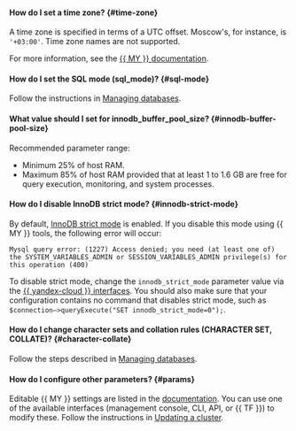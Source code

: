 #### How do I set a time zone? {#time-zone}

A time zone is specified in terms of a UTC offset. Moscow's, for instance, is `'+03:00'`. Time zone names are not supported.

For more information, see the [{{ MY }} documentation](https://dev.mysql.com/doc/refman/5.7/en/time-zone-support.html#time-zone-variables).

#### How do I set the SQL mode (sql_mode)? {#sql-mode}

Follow the instructions in [Managing databases](../../managed-mysql/operations/databases.md#sql-mode).

#### What value should I set for innodb_buffer_pool_size? {#innodb-buffer-pool-size}

Recommended parameter range:
* Minimum 25% of host RAM.
* Maximum 85% of host RAM provided that at least 1 to 1.6 GB are free for query execution, monitoring, and system processes.

#### How do I disable InnoDB strict mode? {#innodb-strict-mode}

By default, [InnoDB strict mode](../../managed-mysql/concepts/settings-list.md#setting-strict-mode) is enabled. If you disable this mode using {{ MY }} tools, the following error will occur:

```text
Mysql query error: (1227) Access denied; you need (at least one of) the SYSTEM_VARIABLES_ADMIN or SESSION_VARIABLES_ADMIN privilege(s) for this operation (400)
```

To disable strict mode, change the `innodb_strict_mode` parameter value via the [{{ yandex-cloud }} interfaces](../../managed-mysql/operations/update.md#change-mysql-config). You should also make sure that your configuration contains no command that disables strict mode, such as `$connection–>queryExecute("SET innodb_strict_mode=0");`.

#### How do I change character sets and collation rules (CHARACTER SET, COLLATE)? {#character-collate}

Follow the steps described in [Managing databases](../../managed-mysql/operations/databases.md#charset-collate).

#### How do I configure other parameters? {#params}

Editable {{ MY }} settings are listed in the [documentation](../../managed-mysql/concepts/settings-list.md). You can use one of the available interfaces (management console, CLI, API, or {{ TF }}) to modify these. Follow the instructions in [Updating a cluster](../../managed-mysql/operations/update.md#change-mysql-config).
